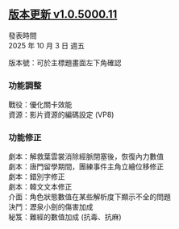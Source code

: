 ## [版本更新 v1.0.5000.11](https://store.steampowered.com/news/app/1859910/view/496081831875052924?l=tchinese)

發表時間  
2025 年 10 月 3 日 週五

版本號：可於主標題畫面左下角確認


### 功能調整

戰役：優化關卡效能  
資源：影片資源的編碼設定 (VP8)  



### 功能修正

劇本：解救葉雲裳消除經脈閉塞後，恢復內力數值  
劇本：唐門留學期間，團練事件主角立繪位移修正  
劇本：錯別字修正  
劇本：韓文文本修正  
介面：角色狀態數值在某些解析度下顯示不全的問題  
決鬥：瀝泉小劍的傷害加成  
秘笈：難經的數值加成 (抗毒、抗麻)  
